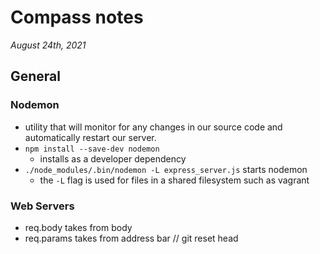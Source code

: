 # Compass notes
*August 24th, 2021*
## General
### Nodemon
  * utility that will monitor for any changes in our source code and automatically restart our server.
  * `npm install --save-dev nodemon`
    * installs as a developer dependency
  * `./node_modules/.bin/nodemon -L express_server.js` starts nodemon
    * the `-L` flag is used for files in a shared filesystem such as vagrant
  
### Web Servers
  * req.body takes from body
  * req.params takes from address bar
  // git reset head